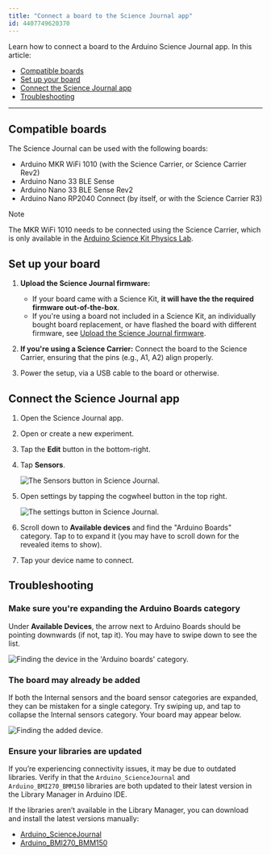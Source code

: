 ```yaml
---
title: "Connect a board to the Science Journal app"
id: 4407749620370
---
```


Learn how to connect a board to the Arduino Science Journal app. In this article:

- [Compatible boards](#compatible-boards)
- [Set up your board](#set-up-your-board)
- [Connect the Science Journal app](#connect-the-science-journal-app)
- [Troubleshooting](#troubleshooting)

---

<a id="compatible-boards"></a>

## Compatible boards

The Science Journal can be used with the following boards:

- Arduino MKR WiFi 1010 (with the Science Carrier, or Science Carrier Rev2)
- Arduino Nano 33 BLE Sense
- Arduino Nano 33 BLE Sense Rev2
- Arduino Nano RP2040 Connect (by itself, or with the Science Carrier R3)

> [!NOTE]
> The MKR WiFi 1010 needs to be connected using the Science Carrier, which is only available in the [Arduino Science Kit Physics Lab](https://store.arduino.cc/products/arduino-science-kit-physics-lab).

<a id="set-up-your-board"></a>

## Set up your board

1. **Upload the Science Journal firmware:**

   - If your board came with a Science Kit, **it will have the the required firmware out-of-the-box**.
   - If you're using a board not included in a Science Kit, an individually bought board replacement, or have flashed the board with different firmware, see [Upload the Science Journal firmware](https://support.arduino.cc/hc/en-us/articles/4408029337746-Upload-the-Science-Journal-firmware).

2. **If you're using a Science Carrier:** Connect the board to the Science Carrier, ensuring that the pins (e.g., A1, A2) align properly.

3. Power the setup, via a USB cable to the board or otherwise.

<a id="connect-the-science-journal-app"></a>

## Connect the Science Journal app

1. Open the Science Journal app.

2. Open or create a new experiment.

3. Tap the **Edit** button in the bottom-right.

4. Tap **Sensors**.

   ![The Sensors button in Science Journal.](img/sj-v2-button-sensors.png)

5. Open settings by tapping the cogwheel button in the top right.

   ![The settings button in Science Journal.](img/sj-v2-button-cogwheel.png)

6. Scroll down to **Available devices** and find the "Arduino Boards" category. Tap to to expand it (you may have to scroll down for the revealed items to show).

7. Tap your device name to connect.

<a id="troubleshooting"></a>

## Troubleshooting

### Make sure you're expanding the Arduino Boards category

Under **Available Devices**, the arrow next to Arduino Boards should be pointing downwards (if not, tap it). You may have to swipe down to see the list.

![Finding the device in the 'Arduino boards' category.](img/SJ-v2-missing-board-expand.gif)

### The board may already be added

If both the Internal sensors and the board sensor categories are expanded, they can be mistaken for a single category. Try swiping up, and tap to collapse the Internal sensors category. Your board may appear below.

![Finding the added device.](img/SJ-v2-missing-board-middle.gif)

### Ensure your libraries are updated

If you’re experiencing connectivity issues, it may be due to outdated libraries. Verify in that the `Arduino_ScienceJournal` and `Arduino_BMI270_BMM150` libraries are both updated to their latest version in the Library Manager in Arduino IDE.

If the libraries aren’t available in the Library Manager, you can download and install the latest versions manually:

- [Arduino_ScienceJournal](https://github.com/arduino-libraries/Arduino_ScienceJournal/releases/tag/1.3.0)
- [Arduino_BMI270_BMM150](https://github.com/arduino-libraries/Arduino_BMI270_BMM150/releases/tag/1.2.1)
